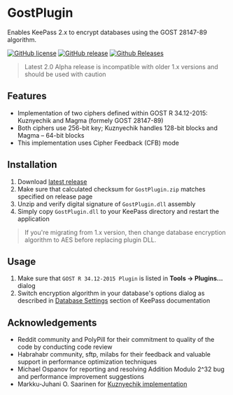 # GostPlugin
Enables KeePass 2.x to encrypt databases using the GOST 28147-89 algorithm.

[![GitHub license](https://img.shields.io/github/license/yaruson/GostPlugin.svg)]()
[![GitHub release](https://img.shields.io/github/release/yaruson/GostPlugin.svg)]()
[![Github Releases](https://img.shields.io/github/downloads/yaruson/GostPlugin/latest/total.svg)]()

> Latest 2.0 Alpha release is incompatible with older 1.x versions and should be used with caution

## Features

 - Implementation of two ciphers defined within GOST R 34.12-2015: Kuznyechik and Magma (formely GOST 28147-89)
 - Both ciphers use 256-bit key; Kuznyechik handles 128-bit blocks and Magma – 64-bit blocks
 - This implementation uses Cipher Feedback (CFB) mode

## Installation

 1. Download [latest release](https://github.com/yaruson/GostPlugin/releases)
 2. Make sure that calculated checksum for `GostPlugin.zip` matches specified on release page
 3. Unzip and verify digital signature of `GostPlugin.dll` assembly
 4. Simply copy `GostPlugin.dll` to your KeePass directory and restart the application

> If you're migrating from  1.x version, then change database encryption algorithm to AES before replacing plugin DLL.

## Usage

 1. Make sure that `GOST R 34.12-2015 Plugin` is listed in **Tools → Plugins...** dialog
 2. Switch encryption algorithm in your database's options dialog as described in [Database Settings](http://keepass.info/help/v2/dbsettings.html) section of KeePass documentation

## Acknowledgements

 - Reddit community and PolyPill for their commitment to quality of the code by conducting code review
 - Habrahabr community, sftp, milabs for their feedback and valuable support in performance optimization techniques
 - Michael Ospanov for reporting and resolving Addition Modulo 2^32 bug and performance improvement suggestions
 - Markku-Juhani O. Saarinen for [Kuznyechik implementation](https://github.com/mjosaarinen/kuznechik)
